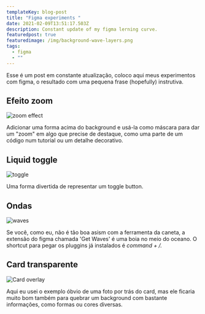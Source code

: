 ```yaml
---
templateKey: blog-post
title: "Figma experiments "
date: 2021-02-09T13:51:17.503Z
description: Constant update of my figma lerning curve.
featuredpost: true
featuredimage: /img/background-wave-layers.png
tags:
  - figma
  - ""
---
```



Esse é um post em constante atualização, coloco aqui meus experimentos com figma, o resultado com uma pequena frase (hopefully) instrutiva.

## Efeito zoom

![zoom effect](/img/mask-zoom-effect.png "Zoom effect.")

Adicionar uma forma acima do background e usá-la como máscara para dar um "zoom" em algo que precise de destaque, como uma parte de um código num tutorial ou um detalhe decorativo.

## Liquid toggle

![toggle](/img/toggle-element.png "Liquid toggle.")

Uma forma divertida de representar um toggle button.

## Ondas

![waves](/img/background-wave-layers.png "Waves Effect.")

Se você, como eu, não é tão boa asism com a ferramenta da caneta, a extensão do figma chamada 'Get Waves' é uma boia no meio do oceano. O shortcut para pegar os pluggins já instalados é *command + /.*

## Card transparente

![Card overlay](/img/blur-card.png "Blur is everything.")

Aqui eu usei o exemplo óbvio de uma foto por trás do card, mas ele ficaria muito bom também para quebrar   um background com bastante informações, como formas ou cores diversas.